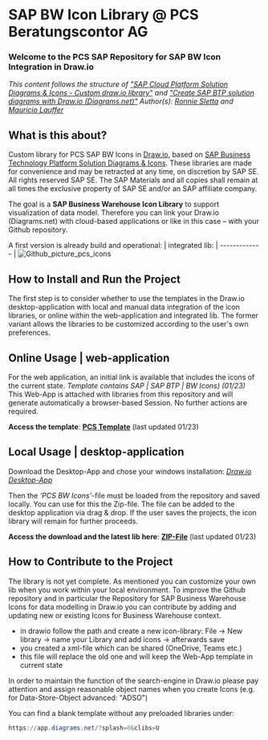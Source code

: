 # SAP BW Icon Library @ PCS Beratungscontor AG
### Welcome to the PCS SAP Repository for SAP BW Icon Integration in Draw.io
*This content follows the structure of ["SAP Cloud Platform Solution Diagrams & Icons - Custom draw.io library"](https://github.com/rsletta/sap_btp_icons_drawio_lib) and ["Create SAP BTP solution diagrams with Draw.io (Diagrams.net)"](https://blogs.sap.com/2022/11/07/create-sap-btp-solution-diagrams-with-draw.io-diagrams.net/)
Author(s): [Ronnie Sletta](https://github.com/rsletta) and [Mauricio Lauffer](https://github.com/mauriciolauffer)*

## What is this about?
Custom library for PCS SAP BW Icons in [Draw.io](https://app.diagrams.net/), based on [SAP Business Technology Platform Solution Diagrams & Icons](https://wiki.scn.sap.com/wiki/pages/viewpage.action?pageId=477829554). These libraries are made for convenience and may be retracted at any time, on discretion by SAP SE. All rights reserved SAP SE. The SAP Materials and all copies shall remain at all times the exclusive property of SAP SE
and/or an SAP affiliate company.

The goal is a **SAP Business Warehouse Icon Library** to support visualization of data model. Therefore you can link your Draw.io (Diagrams.net) with cloud-based applications or like in this case – with your Github repository.

A first version is already build and operational:
| integrated lib:
| ------------- 
| ![Github_picture_pcs_icons](https://user-images.githubusercontent.com/117898322/214814243-7f638b45-7106-4af1-8961-1f32d0487f10.png)

## How to Install and Run the Project
The first step is to consider whether to use the templates in the Draw.io desktop-application with local and manual data integration of the icon libraries, or online within the web-application and integrated lib. The former variant allows the libraries to be customized according to the user's own preferences.
 
## Online Usage | web-application
For the web application, an initial link is available that includes the icons of the current state. *Template contains SAP | SAP BTP | BW Icons) (01/23)* 
This Web-App is attached with libraries from this repository and will generate automatically a browser-based Session. No further actions are required. 

**Access the template**: **[PCS Template](https://app.diagrams.net/?splash=0&clibs=Uhttps://raw.githubusercontent.com/IoaKal/pcs-bw-icons/main/PCS_BW_Icons.xml;Uhttps://raw.githubusercontent.com/IoaKal/pcs-bw-icons/main/SAP_Icons.xml;Uhttps://raw.githubusercontent.com/IoaKal/pcs-bw-icons/main/SAP_BTP_Service_Icons.xml)** (last updated 01/23)

## Local Usage | desktop-application
Download the Desktop-App and chose your windows installation: *[Draw.io Desktop-App](https://github.com/jgraph/drawio-desktop/releases/tag/v20.7.4)* 

Then the *'PCS BW Icons'*-file must be loaded from the repository and saved locally. You can use for this the Zip-file. The file can be added to the desktop application via drag & drop. If the user saves the projects, the icon library will remain for further proceeds.

**Access the download and the latest lib here**: **[ZIP-File](https://github.com/IoaKal/pcs-bw-icons/blob/main/PCS_BW_Icons.zip)** (last updated 01/23)


## How to Contribute to the Project

The library is not yet complete. As mentioned you can customize your own lib when you work within your local environment. To improve the Github repository and in particular the Repository for SAP Business Warehouse Icons for data modelling in Draw.io you can contribute by adding and updating new or existing Icons for Business Warehouse context.

- in drawio follow the path and create a new icon-library: File -> New library -> name your Library and add icons -> afterwards save
- you created a xml-file which can be shared (OneDrive, Teams etc.)
- this file will replace the old one and will keep the Web-App template in current state

In order to maintain the function of the search-engine in Draw.io please pay attention and assign reasonable object names when you create Icons (e.g. for Data-Store-Object advanced: "ADSO")

You can find a blank template without any preloaded libraries under:

```Powershell
https://app.diagrams.net/?splash=0&clibs=U
```



